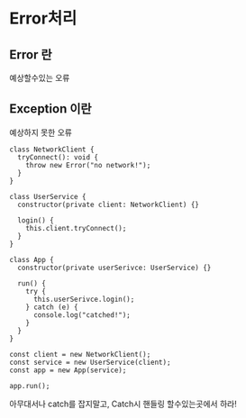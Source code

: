 # Error처리

## Error 란

예상할수있는 오류

## Exception 이란

예상하지 못한 오류

```tsx
class NetworkClient {
  tryConnect(): void {
    throw new Error("no network!");
  }
}

class UserService {
  constructor(private client: NetworkClient) {}

  login() {
    this.client.tryConnect();
  }
}

class App {
  constructor(private userSerivce: UserService) {}

  run() {
    try {
      this.userSerivce.login();
    } catch (e) {
      console.log("catched!");
    }
  }
}

const client = new NetworkClient();
const service = new UserService(client);
const app = new App(service);

app.run();
```

아무대서나 catch를 잡지말고, Catch시 핸들링 할수있는곳에서 하라!

